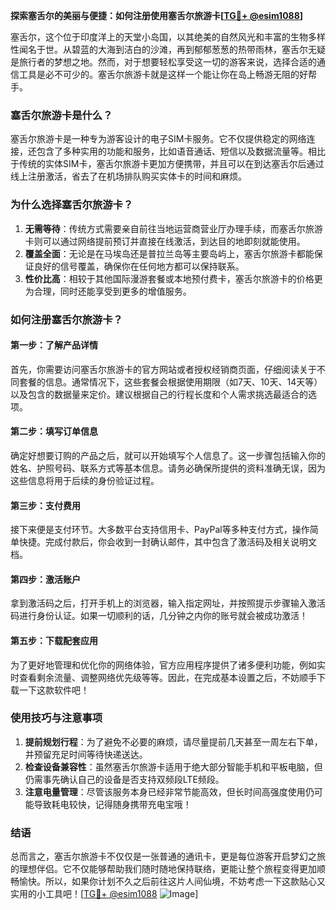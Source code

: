**探索塞舌尔的美丽与便捷：如何注册使用塞舌尔旅游卡[[TG💪+ @esim1088](https://t.me/s/esim1088)]**

塞舌尔，这个位于印度洋上的天堂小岛国，以其绝美的自然风光和丰富的生物多样性闻名于世。从碧蓝的大海到洁白的沙滩，再到郁郁葱葱的热带雨林，塞舌尔无疑是旅行者的梦想之地。然而，对于想要轻松享受这一切的游客来说，选择合适的通信工具是必不可少的。塞舌尔旅游卡就是这样一个能让你在岛上畅游无阻的好帮手。

### 塞舌尔旅游卡是什么？

塞舌尔旅游卡是一种专为游客设计的电子SIM卡服务。它不仅提供稳定的网络连接，还包含了多种实用的功能和服务，比如语音通话、短信以及数据流量等。相比于传统的实体SIM卡，塞舌尔旅游卡更加方便携带，并且可以在到达塞舌尔后通过线上注册激活，省去了在机场排队购买实体卡的时间和麻烦。

### 为什么选择塞舌尔旅游卡？

1. **无需等待**：传统方式需要亲自前往当地运营商营业厅办理手续，而塞舌尔旅游卡则可以通过网络提前预订并直接在线激活，到达目的地即刻就能使用。
2. **覆盖全面**：无论是在马埃岛还是普拉兰岛等主要岛屿上，塞舌尔旅游卡都能保证良好的信号覆盖，确保你在任何地方都可以保持联系。
3. **性价比高**：相较于其他国际漫游套餐或本地预付费卡，塞舌尔旅游卡的价格更为合理，同时还能享受到更多的增值服务。

### 如何注册塞舌尔旅游卡？

#### 第一步：了解产品详情

首先，你需要访问塞舌尔旅游卡的官方网站或者授权经销商页面，仔细阅读关于不同套餐的信息。通常情况下，这些套餐会根据使用期限（如7天、10天、14天等）以及包含的数据量来定价。建议根据自己的行程长度和个人需求挑选最适合的选项。

#### 第二步：填写订单信息

确定好想要订购的产品之后，就可以开始填写个人信息了。这一步骤包括输入你的姓名、护照号码、联系方式等基本信息。请务必确保所提供的资料准确无误，因为这些信息将用于后续的身份验证过程。

#### 第三步：支付费用

接下来便是支付环节。大多数平台支持信用卡、PayPal等多种支付方式，操作简单快捷。完成付款后，你会收到一封确认邮件，其中包含了激活码及相关说明文档。

#### 第四步：激活账户

拿到激活码之后，打开手机上的浏览器，输入指定网址，并按照提示步骤输入激活码进行身份认证。如果一切顺利的话，几分钟之内你的账号就会被成功激活！

#### 第五步：下载配套应用

为了更好地管理和优化你的网络体验，官方应用程序提供了诸多便利功能，例如实时查看剩余流量、调整网络优先级等等。因此，在完成基本设置之后，不妨顺手下载一下这款软件吧！

### 使用技巧与注意事项

1. **提前规划行程**：为了避免不必要的麻烦，请尽量提前几天甚至一周左右下单，并预留充足时间等待快递送达。
2. **检查设备兼容性**：虽然塞舌尔旅游卡适用于绝大部分智能手机和平板电脑，但仍需事先确认自己的设备是否支持双频段LTE频段。
3. **注意电量管理**：尽管该服务本身已经非常节能高效，但长时间高强度使用仍可能导致耗电较快，记得随身携带充电宝哦！

### 结语

总而言之，塞舌尔旅游卡不仅仅是一张普通的通讯卡，更是每位游客开启梦幻之旅的理想伴侣。它不仅能够帮助我们随时随地保持联络，更能让整个旅程变得更加顺畅愉快。所以，如果你计划不久之后前往这片人间仙境，不妨考虑一下这款贴心又实用的小工具吧！[[TG💪+ @esim1088](https://t.me/s/esim1088) ![Image](https://i.postimg.cc/4NQfJmqS/Snipaste-2025-05-13-00-14-12.png)]